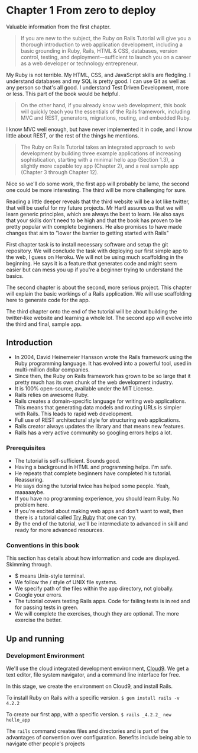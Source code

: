 # Chapter 1 From zero to deploy

Valuable information from the first chapter.

> If you are new to the subject, the Ruby on Rails Tutorial will give you a thorough introduction to web application development, including a basic grounding in Ruby, Rails, HTML & CSS, databases, version control, testing, and deployment—sufficient to launch you on a career as a web developer or technology entrepreneur.

My Ruby is not terrible. My HTML, CSS, and JavaScript skills are fledgling. I understand databases and my SQL is pretty good. I can use Git as well as any person so that's all good. I understand Test Driven Development, more or less. This part of the book would be helpful.

> On the other hand, if you already know web development, this book will quickly teach you the essentials of the Rails framework, including MVC and REST, generators, migrations, routing, and embedded Ruby.

I know MVC well enough, but have never implemented it in code, and I know little about REST, or the rest of the things he mentions.

> The Ruby on Rails Tutorial takes an integrated approach to web development by building three example applications of increasing sophistication, starting with a minimal hello app (Section 1.3), a slightly more capable toy app (Chapter 2), and a real sample app (Chapter 3 through Chapter 12).

Nice so we'll do some work, the first app will probably be lame, the second one could be more interesting. The third will be more challenging for sure.

Reading a little deeper reveals that the third website will be a lot like twitter, that will be useful for my future projects. Mr Hartl assures us that we will learn generic principles, which are always the best to learn. He also says that your skills don't need to be high and that the book has proven to be pretty popular with complete beginners. He also promises to have made changes that aim to "lower the barrier to getting started with Rails"

First chapter task is to install necessary software and setup the git repository. We will conclude the task with deploying our first simple app to the web, I guess on Heroku. We will not be using much scaffolding in the beginning. He says it is a feature that generates code and might seem easier but can mess you up if you're a beginner trying to understand the basics.

The second chapter is about the second, more serious project. This chapter will explain the basic workings of a Rails application. We will use scaffolding here to generate code for the app.

The third chapter onto the end of the tutorial will be about building the twitter-like website and learning a whole lot. The second app will evolve into the third and final, sample app.


## Introduction

* In 2004, David Heinemeier Hansson wrote the Rails framework using the Ruby programming language. It has evolved into a powerful tool, used in multi-million dollar companies. 
* Since then, the Ruby on Rails framework has grown to be so large that it pretty much has its own chunk of the web development industry.
* It is 100% open-source, available under the MIT License.
* Rails relies on awesome Ruby.
* Rails creates a domain-specific language for writing web applications. This means that generating data models and routing URLs is simpler with Rails. This leads to rapid web development.
*  Full use of REST architectural style for structuring web applications.
*  Rails creator always updates the library and that means new features.
*  Rails has a very active community so googling errors helps a lot.


### Prerequisites

* The tutorial is self-sufficient. Sounds good.
* Having a background in HTML and programming helps. I'm safe.
* He repeats that complete beginners have completed his tutorial. Reassuring.
* He says doing the tutorial twice has helped some people. Yeah, maaaaaybe.
* If you have no programming experience, you should learn Ruby. No problem here.
* If you're excited about making web apps and don't want to wait, then there is a tutorial called [Try Ruby](http://tryruby.org/) that one can try.
* By the end of the tutorial, we'll be intermediate to advanced in skill and ready for more advanced resources.

### Conventions in this book

This section has details about how information and code are displayed. Skimming through.

* $ means Unix-style terminal.
* We follow the / style of UNIX file systems.
* We specify path of the files within the app directory, not globally.
* Google your errors.
* The tutorial covers testing Rails apps. Code for failing tests is in red and for passing tests in green.
* We will complete the exercises, though they are optional. The more exercise the better.

## Up and running

### Development Environment

We'll use the cloud integrated development environment, [Cloud9](http://c9.io/). We get a text editor, file system navigator, and a command line interface for free.

In this stage, we create the environment on Cloud9, and install Rails.

To install Ruby on Rails with a specific version.
```$ gem install rails -v 4.2.2```

To create our first app, with a specific version.
```$ rails _4.2.2_ new hello_app```

The ```rails``` command creates files and directories and is part of the advantages of convention over configuration. Benefits include being able to navigate other people's projects



